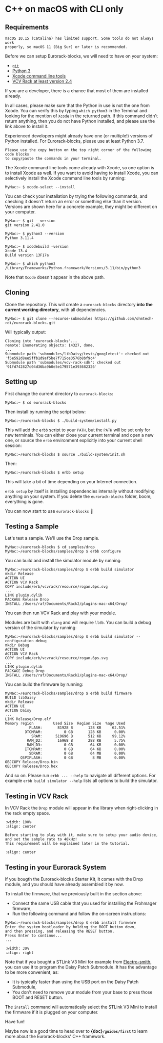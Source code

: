 # C++ on macOS with CLI only


## Requirements

```{note}
macOS 10.15 (Catalina) has limited support. Some tools do not always work
properly, so macOS 11 (Big Sur) or later is recommended.
```

Before we can setup Eurorack-blocks, we will need to have on your system:

- [`git`](https://git-scm.com/download)
- [Python 3](https://www.python.org/downloads/)
- [Xcode command line tools](https://developer.apple.com/xcode/)
- [VCV Rack at least version 2.4](https://vcvrack.com/Rack)

If you are a developer, there is a chance that most of them are installed already.

In all cases, please make sure that the Python in use is not the one from Xcode.
You can verify this by typing `which python3` in the Terminal and looking for the mention
of `Xcode` in the returned path. If this command didn't return anything, then you do not
have Python installed, and please use the link above to install it.

Experienced developers might already have one (or multiple!) versions of Python installed.
For Eurorack-blocks, please use at least Python 3.7.

```{note}
Please use the copy button on the top right corner of the following code blocks
to copy/paste the commands in your terminal.
```

The Xcode command line tools come already with Xcode, so one option is to install Xcode
as well. If you want to avoid having to install Xcode, you can selectively install the Xcode
command line tools by running:

```{code-block} shell-session
MyMac:~ $ xcode-select --install
```

You can check your installation by trying the following commands, and checking it doesn't
return an error or something else than it version. Versions are shown here for a concrete
example, they might be different on your computer.

```{code-block} shell-session
MyMac:~ $ git --version
git version 2.41.0
```

```{code-block} shell-session
MyMac:~ $ python3 --version
Python 3.11.4
```

```{code-block} shell-session
MyMac:~ $ xcodebuild -version
Xcode 13.4
Build version 13F17a
```

```{code-block} shell-session
MyMac:~ $ which python3
/Library/Frameworks/Python.framework/Versions/3.11/bin/python3
```
Note that `Xcode` doesn't appear in the above path.


## Cloning

Clone the repository. This will create a `eurorack-blocks` directory **into the current working directory**, with all dependencies.

```{code-block} shell-session
MyMac:~ $ git clone --recurse-submodules https://github.com/ohmtech-rdi/eurorack-blocks.git
```

Will typically output:

```{code-block} shell-session
Cloning into 'eurorack-blocks'...
remote: Enumerating objects: 14327, done.
...
Submodule path 'submodules/libDaisy/tests/googletest': checked out 'f5e592d8ee5ffb1d9af5be7f715ce3576b8bf9c4'
Submodule path 'submodules/vcv-rack-sdk': checked out '91fd742827c04d36ba9b0e5e179571e393682326'
```


## Setting up

First change the current directory to `eurorack-blocks`:

```{code-block} shell-session
MyMac:~ $ cd eurorack-blocks
```

Then install by running the script below:

```{code-block} shell-session
MyMac:~/eurorack-blocks $ ./build-system/install.py
```

This will add the `erbb` script to your `PATH`, but the `PATH` will be set only for new terminals.
You can either close your current terminal and open a new one, or source the `erbb` environment
explicitly into your current shell session:

```{code-block} shell-session
MyMac:~/eurorack-blocks $ source ./build-system/init.sh
```

Then:

```{code-block} shell-session
MyMac:~/eurorack-blocks $ erbb setup
```

This will take a bit of time depending on your Internet connection.

`erbb setup` by itself is installing dependencies internally without modifying anything on
your system. If you delete the `eurorack-blocks` folder, boom, everything is gone.

You can now start to use `eurorack-blocks` 🎉


## Testing a Sample

Let's test a sample. We'll use the Drop sample.

```{code-block} shell-session
MyMac:~/eurorack-blocks $ cd samples/drop
MyMac:~/eurorack-blocks/samples/drop $ erbb configure
```

You can build and install the simulator module by running:

```{code-block} shell-session
MyMac:~/eurorack-blocks/samples/drop $ erbb build simulator
mkdir Release
ACTION UI
ACTION VCV Rack
COPY include/erb/vcvrack/resource/rogan.6ps.svg
...
LINK plugin.dylib
PACKAGE Release Drop
INSTALL /Users/raf/Documents/Rack2/plugins-mac-x64/Drop/
```

You can then run VCV Rack and play with your module.

Modules are built with `clang` and will require `lldb`. You can build a debug version
of the simulator by running:

```{code-block} shell-session
MyMac:~/eurorack-blocks/samples/drop $ erbb build simulator --configuration debug
mkdir Debug
ACTION UI
ACTION VCV Rack
COPY include/erb/vcvrack/resource/rogan.6ps.svg
...
LINK plugin.dylib
PACKAGE Debug Drop
INSTALL /Users/raf/Documents/Rack2/plugins-mac-x64/Drop/
```

You can build the firmware by running:

```{code-block} shell-session
MyMac:~/eurorack-blocks/samples/drop $ erbb build firmware
BUILD libDaisy
mkdir Release
ACTION UI
ACTION Daisy
...
LINK Release/Drop.elf
Memory region         Used Size  Region Size  %age Used
           FLASH:       81928 B       128 KB     62.51%
         DTCMRAM:          0 GB       128 KB      0.00%
            SRAM:      519696 B       512 KB     99.12%
          RAM_D2:       16968 B       288 KB      5.75%
          RAM_D3:          0 GB        64 KB      0.00%
         ITCMRAM:          0 GB        64 KB      0.00%
           SDRAM:          0 GB        64 MB      0.00%
       QSPIFLASH:          0 GB         8 MB      0.00%
OBJCOPY Release/Drop.bin
OBJCOPY Release/Drop.hex
```

And so on. Please run `erbb ... --help` to navigate all different options.
For example `erbb build simulator --help` lists all options to build the simulator.


## Testing in VCV Rack

In VCV Rack the `Drop` module will appear in the library when right-clicking in the rack empty space.

```{image} vcvrack-drop.png
:width: 100%
:align: center
```

```{important}
Before starting to play with it, make sure to setup your audio device,
and set the sample rate to 48kHz!
This requirement will be explained later in the tutorial.
```

```{image} macos-vcvrack-audio.png
:align: center
```


## Testing in your Eurorack System

If you bougth the Eurorack-blocks Starter Kit, it comes with the Drop module, and you should
have already assembled it by now.

To install the firmware, that we previously built in the section above:
- Connect the same USB cable that you used for installing the Frohmager firmware,
- Run the following command and follow the on-screen instructions:

```{code-block} shell-session
MyMac:~/eurorack-blocks/samples/drop $ erbb install firmware
Enter the system bootloader by holding the BOOT button down,
and then pressing, and releasing the RESET button.
Press Enter to continue...
...
```

```{image} stlink-v3-mini.png
:width: 30%
:align: right
```

Note that if you bought a STLink V3 Mini
for example from [Electro-smith](https://www.electro-smith.com/daisy/stlink-v3mini),
you can use it to program the Daisy Patch Submodule.
It has the advantage to be more convenient, as:
- It is typically faster than using the USB port on the Daisy Patch Submodule,
- You don't need to remove your module from your base to press those BOOT and RESET
   button.

The `install` command will automatically select the STLink V3 Mini to install the firmware
if it is plugged on your computer.

Have fun!

Maybe now is a good time to head over to **{doc}`/guides/first`** to learn more about the
Eurorack-blocks' C++ framework.
